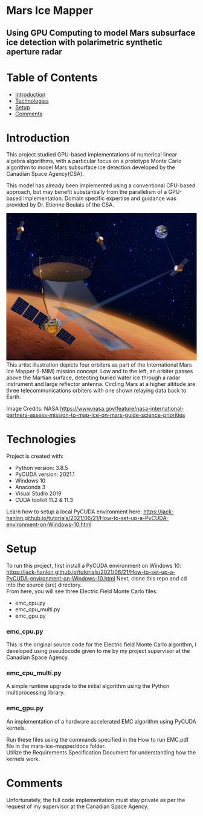 # Mars Ice Mapper
## Using GPU Computing to model Mars subsurface ice detection with polarimetric synthetic aperture radar
# Table of Contents
* [Introduction](#introduction)
* [Technologies](#technologies)
* [Setup](#setup)
* [Comments](#comments)

# Introduction
This project studied GPU-based implementations of numerical linear algebra algorithms, with a particular focus on a prototype Monte Carlo algorithm to model Mars subsurface ice detection developed by the Canadian Space Agency(CSA).  
  
This model has already been implemented using a conventional CPU-based approach, but may benefit substantially from the parallelism of a GPU-based implementation. Domain specific expertise and guidance was provided by Dr. Etienne Boulais of the CSA.

![](https://github.com/jack-hanlon/mars-ice/blob/main/img/ice_mapper.jpg)
This artist illustration depicts four orbiters as part of the International Mars Ice Mapper (I-MIM) mission concept. Low and to the left, an orbiter passes above the Martian surface, detecting buried water ice through a radar instrument and large reflector antenna. Circling Mars at a higher altitude are three telecommunications orbiters with one shown relaying data back to Earth.

Image Credits: NASA
https://www.nasa.gov/feature/nasa-international-partners-assess-mission-to-map-ice-on-mars-guide-science-priorities
# Technologies
Project is created with:
* Python version: 3.8.5
* PyCUDA version: 2021.1
* Windows 10
* Anaconda 3
* Visual Studio 2019
* CUDA toolkit 11.2 & 11.3

Learn how to setup a local PyCUDA environment here: https://jack-hanlon.github.io/tutorials/2021/06/21/How-to-set-up-a-PyCUDA-environment-on-Windows-10.html

# Setup
To run this project, first install a PyCUDA environment on Windows 10: https://jack-hanlon.github.io/tutorials/2021/06/21/How-to-set-up-a-PyCUDA-environment-on-Windows-10.html
Next, clone this repo and cd into the source (src) directory.  
From here, you will see three Electric Field Monte Carlo files.  
* emc_cpu.py
* emc_cpu_multi.py
* emc_gpu.py
### emc_cpu.py
This is the original source code for the Electric field Monte Carlo algorithm, I developed using pseudocode given to me by my project supervisor at the Canadian Space Agency.
### emc_cpu_multi.py
A simple runtime upgrade to the initial algorithm using the Python multiprocessing library.
### emc_gpu.py
An implementation of a hardware accelerated EMC algorithm using PyCUDA kernels.  

Run these files using the commands specified in the How to run EMC.pdf file in the mars-ice-mapper/docs folder.  
Utilize the Requirements Specification Document for understanding how the kernels work.  
# Comments
Unfortunately, the full code implementation must stay private as per the request of my supervisor at the Canadian Space Agency.


